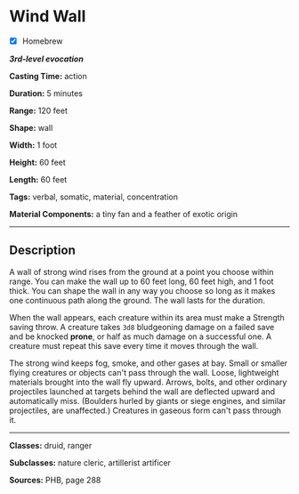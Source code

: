 # Wind Wall

- [x] Homebrew

***3rd-level evocation***

**Casting Time:** action

**Duration:** 5 minutes

**Range:** 120 feet

**Shape:** wall

**Width:** 1 foot

**Height:** 60 feet

**Length:** 60 feet

**Tags:** verbal, somatic, material, concentration

**Material Components:** a tiny fan and a feather of exotic origin

---

## Description
A wall of strong wind rises from the ground at a point you choose within range. You can make the wall up to 60 feet long, 60 feet high, and 1 foot thick. You can shape the wall in any way you choose so long as it makes one continuous path along the ground. The wall lasts for the duration.

When the wall appears, each creature within its area must make a Strength saving throw. A creature takes `3d8` bludgeoning damage on a failed save and be knocked **prone**, or half as much damage on a successful one. A creature must repeat this save every time it moves through the wall.

The strong wind keeps fog, smoke, and other gases at bay. Small or smaller flying creatures or objects can't pass through the wall. Loose, lightweight materials brought into the wall fly upward. Arrows, bolts, and other ordinary projectiles launched at targets behind the wall are deflected upward and automatically miss. (Boulders hurled by giants or siege engines, and similar projectiles, are unaffected.) Creatures in gaseous form can't pass through it.

---

**Classes:** druid, ranger

**Subclasses:** nature cleric, artillerist artificer

**Sources:** PHB, page 288
